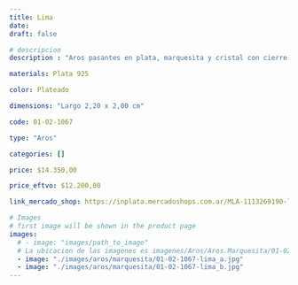 ```yaml
---
title: Lima
date: 
draft: false

# descripcion
description : "Aros pasantes en plata, marquesita y cristal con cierre sistema clip."

materials: Plata 925

color: Plateado

dimensions: "Largo 2,20 x 2,00 cm"

code: 01-02-1067

type: "Aros"

categories: []

price: $14.350,00

price_eftvo: $12.200,00

link_mercado_shop: https://inplata.mercadoshops.com.ar/MLA-1113269190-lima-_JM

# Images
# first image will be shown in the product page
images:
  # - image: "images/path_to_image"
  # La ubicacion de las imagenes es imagenes/Aros/Aros.Marquesita/01-02-1067-lima
  - image: "./images/aros/marquesita/01-02-1067-lima_a.jpg"
  - image: "./images/aros/marquesita/01-02-1067-lima_b.jpg"
---
```

